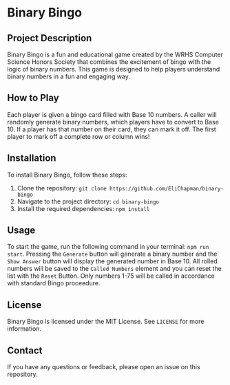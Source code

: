 # Binary Bingo
## Project Description
Binary Bingo is a fun and educational game created by the WRHS Computer Science Honors Society that combines the excitement of bingo with the logic of binary numbers. This game is designed to help players understand binary numbers in a fun and engaging way.

## How to Play
Each player is given a bingo card filled with Base 10 numbers. A caller will randomly generate binary numbers, which players have to convert to Base 10. If a player has that number on their card, they can mark it off. The first player to mark off a complete row or column wins!

## Installation
To install Binary Bingo, follow these steps:

1. Clone the repository: `git clone https://github.com/EliChapman/binary-bingo`
2. Navigate to the project directory: `cd binary-bingo`
3. Install the required dependencies: `npm install`

## Usage
To start the game, run the following command in your terminal: `npm run start`. Pressing the `Generate` button will generate a binary number and the `Show Answer` button will display the generated number in Base 10. All rolled numbers will be saved to the `Called Numbers` element and you can reset the list with the `Reset` Button. Only numbers 1-75 will be called in accordance with standard Bingo proceedure. 

## License
Binary Bingo is licensed under the MIT License. See `LICENSE` for more information.

## Contact
If you have any questions or feedback, please open an issue on this repository.